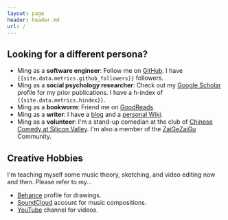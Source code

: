```yaml
---
layout: page
header: header.md
url: /
---
```


## Looking for a different persona?

- Ming as a **software engineer**: Follow me on [GitHub](https://github.com/tslmy). I have `{{site.data.metrics.github_followers}}` followers.
- Ming as a **social psychology researcher**: Check out my [Google Scholar](https://scholar.google.com/citations?user=rSJ_vnYAAAAJ) profile for my prior publications. I have a h-index of `{{site.data.metrics.hindex}}`.
- Ming as a **bookworm**: Friend me on [GoodReads](https://www.goodreads.com/user/show/65767626-mingyang).
- Ming as a **writer**: I have a [blog](https://lmy.medium.com/) and a [personal Wiki](https://tslmy.gitbook.io/k/).
- Ming as a **volunteer**: I'm a stand-up comedian at the club of [Chinese Comedy at Silicon Valley](https://ggtkx.org/en/). I'm also a member of the [ZaiGeZaiGu](https://zgzg.io/) Community.

## Creative Hobbies

I'm teaching myself some music theory, sketching, and video editing now and then. Please refer to my...

- [Behance](https://behance.net/mingyli) profile for drawings.
- [SoundCloud](https://soundcloud.com/tslmy) account for music compositions.
- [YouTube](https://www.youtube.com/user/Tslmy/videos) channel for videos.
